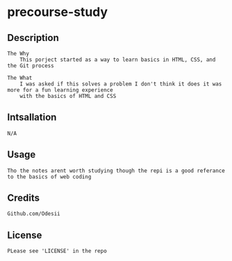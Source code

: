 # precourse-study

## Description

    The Why
        This porject started as a way to learn basics in HTML, CSS, and the Git process

    The What
        I was asked if this solves a problem I don't think it does it was more for a fun learning experience
        with the basics of HTML and CSS

## Intsallation

    N/A

## Usage

    Tho the notes arent worth studying though the repi is a good referance to the basics of web coding

## Credits

    Github.com/Odesii

## License

    PLease see 'LICENSE' in the repo

